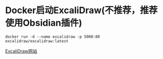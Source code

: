 # Docker启动ExcaliDraw(不推荐，推荐使用Obsidian插件)

```shell:no-line-numbers
docker run -d --name excalidraw -p 5000:80 excalidraw/excalidraw:latest
```

[ExcaliDraw网站](http://192.168.1.14:5000/)